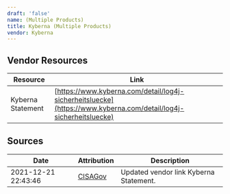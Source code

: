 ```yaml
---
draft: 'false'
name: (Multiple Products)
title: Kyberna (Multiple Products)
vendor: Kyberna
---
```


## Vendor Resources
| Resource | Link |
| --- | --- |
| Kyberna Statement | [https://www.kyberna.com/detail/log4j-sicherheitsluecke](https://www.kyberna.com/detail/log4j-sicherheitsluecke) |



## Sources
| Date | Attribution | Description |
| --- | --- | --- |
| 2021-12-21 22:43:46 | [CISAGov](https://raw.githubusercontent.com/cisagov/log4j-affected-db/develop/README.md) | Updated vendor link Kyberna Statement.  |
